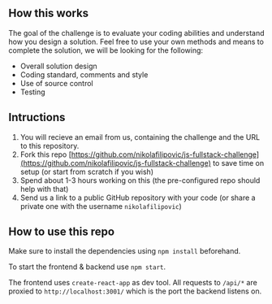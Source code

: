 ## How this works

The goal of the challenge is to evaluate your coding abilities and understand how you design a solution. Feel free to use your own methods and means to complete the solution, we will be looking for the following:

- Overall solution design
- Coding standard, comments and style
- Use of source control
- Testing

## Intructions

1. You will recieve an email from us, containing the challenge and the URL to this repository.
2. Fork this repo [https://github.com/nikolafilipovic/js-fullstack-challenge](https://github.com/nikolafilipovic/js-fullstack-challenge) to save time on setup (or start from scratch if you wish)
3. Spend about 1-3 hours working on this (the pre-configured repo should help with that)
4. Send us a link to a public GitHub repository with your code (or share a private one with the username `nikolafilipovic`)

## How to use this repo

Make sure to install the dependencies using `npm install` beforehand.

To start the frontend & backend use `npm start`.

The frontend uses `create-react-app` as dev tool. All requests to `/api/*` are
proxied to `http://localhost:3001/` which is the port the backend listens on.
